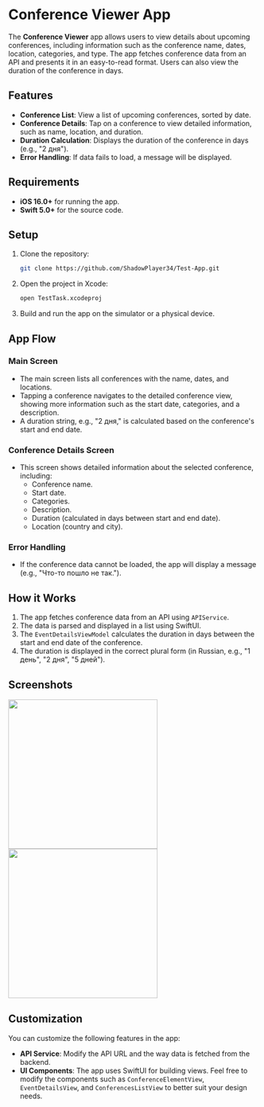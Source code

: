# Conference Viewer App

The **Conference Viewer** app allows users to view details about upcoming conferences, including information such as the conference name, dates, location, categories, and type. The app fetches conference data from an API and presents it in an easy-to-read format. Users can also view the duration of the conference in days.

## Features

- **Conference List**: View a list of upcoming conferences, sorted by date.
- **Conference Details**: Tap on a conference to view detailed information, such as name, location, and duration.
- **Duration Calculation**: Displays the duration of the conference in days (e.g., "2 дня").
- **Error Handling**: If data fails to load, a message will be displayed.

## Requirements

- **iOS 16.0+** for running the app.
- **Swift 5.0+** for the source code.

## Setup

1. Clone the repository:
    ```bash
    git clone https://github.com/ShadowPlayer34/Test-App.git
    ```

2. Open the project in Xcode:
    ```bash
    open TestTask.xcodeproj
    ```

3. Build and run the app on the simulator or a physical device.

## App Flow

### Main Screen

- The main screen lists all conferences with the name, dates, and locations.
- Tapping a conference navigates to the detailed conference view, showing more information such as the start date, categories, and a description.
- A duration string, e.g., "2 дня," is calculated based on the conference's start and end date.

### Conference Details Screen

- This screen shows detailed information about the selected conference, including:
    - Conference name.
    - Start date.
    - Categories.
    - Description.
    - Duration (calculated in days between start and end date).
    - Location (country and city).

### Error Handling

- If the conference data cannot be loaded, the app will display a message (e.g., "Что-то пошло не так.").

## How it Works

1. The app fetches conference data from an API using `APIService`.
2. The data is parsed and displayed in a list using SwiftUI.
3. The `EventDetailsViewModel` calculates the duration in days between the start and end date of the conference.
4. The duration is displayed in the correct plural form (in Russian, e.g., "1 день", "2 дня", "5 дней").

## Screenshots

<img src="https://github.com/user-attachments/assets/0d3526a5-eac5-40e2-9f5f-3bbd3a7dec16" width="300">
<img src="https://github.com/user-attachments/assets/6ac34cca-74ce-4fc6-8371-42d9c0f3f4b5" width="300">


## Customization

You can customize the following features in the app:

- **API Service**: Modify the API URL and the way data is fetched from the backend.
- **UI Components**: The app uses SwiftUI for building views. Feel free to modify the components such as `ConferenceElementView`, `EventDetailsView`, and `ConferencesListView` to better suit your design needs.
